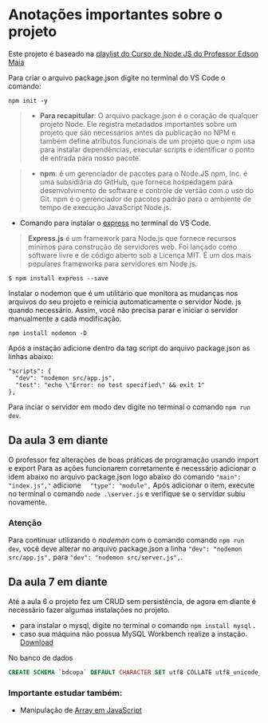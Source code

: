 # Anotações importantes sobre o projeto

Este projeto é baseado na [playlist do Curso de Node JS do Professor Edson Maia](
https://youtube.com/playlist?list=PLnex8IkmReXwCyR-cGkyy8tCVAW7fGZow&si=JnwFTgTWPMpktDGM)

Para criar o arquivo package.json digite no terminal do VS Code o comando: 

`npm init -y`

>* **Para recapitular**:
>O arquivo package.json é o coração de qualquer projeto Node. Ele registra metadados importantes sobre um projeto que são necessários antes da publicação no NPM e também define atributos funcionais de um projeto que o npm usa para instalar dependências, executar scripts e identificar o ponto de entrada para nosso pacote.

>* **npm**: é um gerenciador de pacotes para o Node.JS npm, Inc. é uma subsidiária do GitHub, que fornece hospedagem para desenvolvimento de software e controle de versão com o uso do Git. npm é o gerenciador de pacotes padrão para o ambiente de tempo de execução JavaScript Node.js.

* Comando para instalar o [express](https://expressjs.com/pt-br/) no terminal do VS Code.

>**Express.js** é um framework para Node.js que fornece recursos mínimos para construção de servidores web. Foi lançado como software livre e de código aberto sob a Licença MIT. É um dos mais populares frameworks para servidores em Node.js.

`$ npm install express --save`

Instalar o  nodemon que é um utilitário que monitora as mudanças nos arquivos do seu projeto e reinicia automaticamente o servidor Node. js quando necessário. Assim, você não precisa parar e iniciar o servidor manualmente a cada modificação.

`npm install nodemon -D`

Após a instação adicione dentro da tag script do arquivo package.json as linhas abaixo:
  ```
  "scripts": {
    "dev": "nodemon src/app.js",
    "test": "echo \"Error: no test specified\" && exit 1"
  },
  ```

Para inciar o servidor em modo dev digite no terminal o comando `npm run dev`.

## Da aula 3 em diante
O professor fez alterações de boas práticas de programação usando import e export
Para as ações funcionarem corretamente é necessário adicionar o idem abaixo no arquivo package.json logo abaixo do comando `"main": "index.js","` adicione `  "type": "module",`
Após adicionar o item, execute no terminal o comando `node .\server.js` e verifique se o servidor subiu novamente.
### **Atenção** 
Para continuar utilizando o  _nodemon_ com o comando comando `npm run dev`, você deve alterar no arquivo package.json a linha `"dev": "nodemon src/app.js",` para `"dev": "nodemon src/server.js",`. 

## Da aula 7  em diante
Até a aula 6 o projeto fez um CRUD sem persistência, de agora em diante é necessário fazer algumas instalações no projeto.
* para instalar o mysql, digite no terminal o comando `npm install mysql` .
* caso sua máquina não possua MySQL Workbench realize a instação. [Download](https://dev.mysql.com/downloads/workbench/)

No banco de dados
~~~sql
CREATE SCHEMA `bdcopa` DEFAULT CHARACTER SET utf8 COLLATE utf8_unicode_ci ;
~~~


### Importante estudar também:
* Manipulação de [Array em JavaScript](https://www.w3schools.com/js/js_array_methods.asp) 
